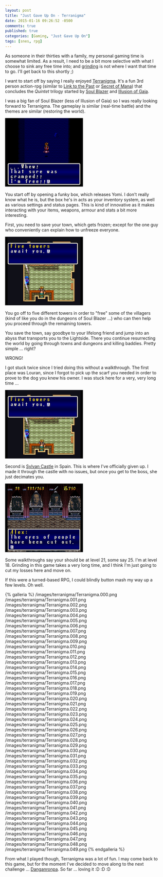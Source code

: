 ```yaml
---
layout: post
title: "Just Gave Up On - Terranigma"
date: 2015-01-16 09:26:52 -0500
comments: true
published: true
categories: [Gaming, "Just Gave Up On"]
tags: [snes, rpg]
---
```


As someone in their thirties with a family, my personal gaming time is somewhat limited. As a result, I need to be a bit more selective with what I choose to sink any free time into; and [grinding](http://en.wikipedia.org/wiki/Grinding_%28video_gaming%29) is not where I want that time to go. I'll get back to this shortly ;)

I want to start off by saying I really enjoyed [Terranigma](http://en.wikipedia.org/wiki/Terranigma). It's a fun 3rd person action-rpg (similar to [Link to the Past](http://en.wikipedia.org/wiki/The_Legend_of_Zelda:_A_Link_to_the_Past) or [Secret of Mana](http://en.wikipedia.org/wiki/Secret_of_Mana)) that concludes the *Quintet* trilogy started by [Soul Blazer](http://en.wikipedia.org/wiki/Soul_Blazer) and [Illusion of Gaia](http://en.wikipedia.org/wiki/Illusion_of_Gaia).

I was a big fan of Soul Blazer (less of Illusion of Gaia) so I was really looking forward to Terranigma. The gameplay is similar (real-time battle) and the themes are similar (restoring the world).

![](/images/terranigma/Terranigma.000.png)

<!-- more -->

You start off by opening a funky box, which releases Yomi. I don't really know what he is, but the box he's in acts as your inventory system, as well as various settings and status pages. This is kind of innovative as it makes interacting with your items, weapons, armour and stats a bit more interesting.

First, you need to save your town, which gets frozen; except for the one guy who conveniently can explain how to unfreeze everyone.

![](/images/terranigma/Terranigma.002.png)

You go off to five different towers in order to "free" some of the villagers (kind of like you do in the dungeons of Soul Blazer ...) who can then help you proceed through the remaining towers.

You save the town, say goodbye to your lifelong friend and jump into an abyss that transports you to the Lightside. There you continue resurrecting the world by going through towns and dungeons and killing baddies. Pretty simple ... right?

WRONG!

I got stuck twice since I tried doing this without a walkthrough. The first place was Louran, since I forgot to pick up the scarf you needed in order to prove to the dog you knew his owner. I was stuck here for a very, very long time ...

![](/images/terranigma/Terranigma.002.png)

Second is [Sylvan Castle](http://shrines.rpgclassics.com/snes/terranigma/wsylvain.shtml) in Spain. This is where I've officially given up. I made it through the castle with no issues, but once you get to the boss, she just decimates you.

![]( /images/terranigma/Terranigma.048.png)

Some walkthroughs say your should be at level 21, some say 25. I'm at level 18. Grinding in this game takes a very long time, and I think I'm just going to cut my losses here and move on.

If this were a turned-based RPG, I could blindly button mash my way up a few levels. Oh well.

{% galleria %}
/images/terranigma/Terranigma.000.png
/images/terranigma/Terranigma.001.png
/images/terranigma/Terranigma.002.png
/images/terranigma/Terranigma.003.png
/images/terranigma/Terranigma.004.png
/images/terranigma/Terranigma.005.png
/images/terranigma/Terranigma.006.png
/images/terranigma/Terranigma.007.png
/images/terranigma/Terranigma.008.png
/images/terranigma/Terranigma.009.png
/images/terranigma/Terranigma.010.png
/images/terranigma/Terranigma.011.png
/images/terranigma/Terranigma.012.png
/images/terranigma/Terranigma.013.png
/images/terranigma/Terranigma.014.png
/images/terranigma/Terranigma.015.png
/images/terranigma/Terranigma.016.png
/images/terranigma/Terranigma.017.png
/images/terranigma/Terranigma.018.png
/images/terranigma/Terranigma.019.png
/images/terranigma/Terranigma.020.png
/images/terranigma/Terranigma.021.png
/images/terranigma/Terranigma.022.png
/images/terranigma/Terranigma.023.png
/images/terranigma/Terranigma.024.png
/images/terranigma/Terranigma.025.png
/images/terranigma/Terranigma.026.png
/images/terranigma/Terranigma.027.png
/images/terranigma/Terranigma.028.png
/images/terranigma/Terranigma.029.png
/images/terranigma/Terranigma.030.png
/images/terranigma/Terranigma.031.png
/images/terranigma/Terranigma.032.png
/images/terranigma/Terranigma.033.png
/images/terranigma/Terranigma.034.png
/images/terranigma/Terranigma.035.png
/images/terranigma/Terranigma.036.png
/images/terranigma/Terranigma.037.png
/images/terranigma/Terranigma.038.png
/images/terranigma/Terranigma.039.png
/images/terranigma/Terranigma.040.png
/images/terranigma/Terranigma.041.png
/images/terranigma/Terranigma.042.png
/images/terranigma/Terranigma.043.png
/images/terranigma/Terranigma.044.png
/images/terranigma/Terranigma.045.png
/images/terranigma/Terranigma.046.png
/images/terranigma/Terranigma.047.png
/images/terranigma/Terranigma.048.png
/images/terranigma/Terranigma.049.png
{% endgalleria %}

From what I played though, Terranigma was a lot of fun. I may come back to this game, but for the moment I've decided to move along to the next challenge ... [Danganronpa](http://en.wikipedia.org/wiki/Danganronpa:_Trigger_Happy_Havoc). So far ... loving it :D :D :D